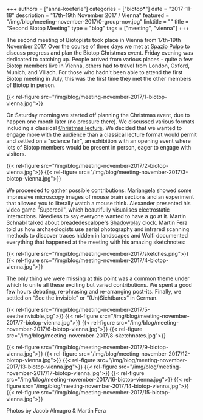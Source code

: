 +++
authors = ["anna-koeferle"]
categories = ["biotop*"]
date = "2017-11-18"
description = "17th-19th November 2017 / Vienna"
featured = "/img/blog/meeting-november-2017/0-group-nov.jpg"
linktitle = ""
title = "Second Biotop Meeting"
type = "blog"
tags = ["meeting", "vienna"]
+++

The second meeting of Biotopists took place in Vienna from 17th-19th November 2017. Over the course of three days we met at [Spazio Pulpo](http://www.spaziopulpo.com) to discuss progress and plan the Biotop Christmas event. Friday evening was dedicated to catching up. People arrived from various places - quite a few Biotop members live in Vienna, others had to travel from London, Oxford, Munich, and Villach. For those who hadn't been able to attend the first Biotop meeting in July, this was the first time they met the other members of Biotop in person.

{{< rel-figure src="/img/blog/meeting-november-2017/1-biotop-vienna.jpg">}}

On Saturday morning we started off planning the Christmas event, due to happen one month later (no pressure there). We discussed various formats including a classical [Christmas lecture](http://www.rigb.org/christmas-lectures/watch). We decided that we wanted to engage more with the audience than a classical lecture format would permit and settled on a "science fair", an exhibition with an opening event where lots of Biotop members would be present in person, eager to engage with visitors.

{{< rel-figure src="/img/blog/meeting-november-2017/2-biotop-vienna.jpg">}}
{{< rel-figure src="/img/blog/meeting-november-2017/3-biotop-vienna.jpg">}}


We proceeded to gather possible contributions: Mariangela showed some impressive microscopy images of mouse brain sections and an experiment that allowed you to literally watch a mouse think. Alexander presented his video game "Supercoil", which beautifully visualises electrostatic interactions. Needless to say everyone wanted to have a go at it. Martin Schnabl talked about breadedescalope's [Shadowplay](http://www.breadedescalope.com/index.php/shadowplay-uhr-fuer-einen-salon) clock. Martin Fera told us how archaeologists use aerial photography and infrared scanning methods to discover traces hidden in landscapes and Wolfi documented everything that happened at the meeting with his amazing sketchnotes:

{{< rel-figure src="/img/blog/meeting-november-2017/sketches.png">}}
{{< rel-figure src="/img/blog/meeting-november-2017/4-biotop-vienna.jpg">}}

The only thing we were missing at this point was a common theme under which to unite all these exciting but varied contributions. We spent a good few hours debating, re-phrasing and re-arranging post-its. Finally, we settled on “See the invisible” or “(Un)Sichtbares” in German.


{{< rel-figure src="/img/blog/meeting-november-2017/5-seetheinvisible.jpg">}}
{{< rel-figure src="/img/blog/meeting-november-2017/7-biotop-vienna.jpg">}}
{{< rel-figure src="/img/blog/meeting-november-2017/6-biotop-vienna.jpg">}}
{{< rel-figure src="/img/blog/meeting-november-2017/8-sketchnotes.jpg">}}



{{< rel-figure src="/img/blog/meeting-november-2017/9-biotop-vienna.jpg">}}
{{< rel-figure src="/img/blog/meeting-november-2017/12-biotop-vienna.jpg">}}
{{< rel-figure src="/img/blog/meeting-november-2017/13-biotop-vienna.jpg">}}
{{< rel-figure src="/img/blog/meeting-november-2017/17-biotop-vienna.jpg">}}
{{< rel-figure src="/img/blog/meeting-november-2017/16-biotop-vienna.jpg">}}
{{< rel-figure src="/img/blog/meeting-november-2017/14-biotop-vienna.jpg">}}
{{< rel-figure src="/img/blog/meeting-november-2017/15-biotop-vienna.jpg">}}

Photos by Jacob Almagro & Martin Fera
